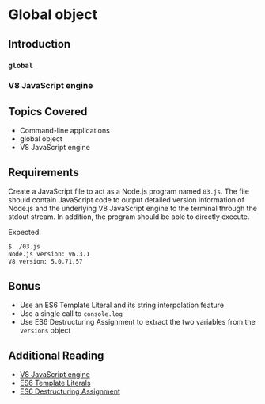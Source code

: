 # Global object

## Introduction

### `global`

### V8 JavaScript engine

## Topics Covered

-   Command-line applications
-   global object
-   V8 JavaScript engine

## Requirements

Create a JavaScript file to act as a Node.js program named `03.js`. The file
should contain JavaScript code to output detailed version information of Node.js
and the underlying V8 JavaScript engine to the terminal through the stdout
stream. In addition, the program should be able to directly execute.

Expected:

```bash
$ ./03.js
Node.js version: v6.3.1
V8 version: 5.0.71.57
```

## Bonus

-   Use an ES6 Template Literal and its string interpolation feature
-   Use a single call to `console.log`
-   Use ES6 Destructuring Assignment to extract the two variables from the
    `versions` object

## Additional Reading

-   [V8 JavaScript engine](https://en.wikipedia.org/wiki/V8_(JavaScript_engine))
-   [ES6 Template Literals](https://developer.mozilla.org/en-US/docs/Web/JavaScript/Reference/Template_literals)
-   [ES6 Destructuring Assignment](https://developer.mozilla.org/en-US/docs/Web/JavaScript/Reference/Operators/Destructuring_assignment)